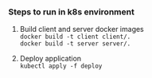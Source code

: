 ### Steps to run in k8s environment
1. Build client and server docker images </br>
    `docker build -t client client/.` </br>
    `docker build -t server server/.` </br>

2. Deploy application </br>
    `kubectl apply -f deploy` </br>
    


